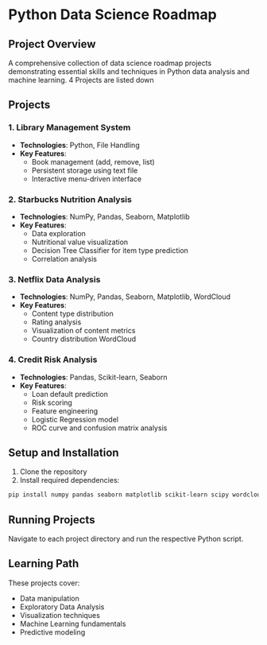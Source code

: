 # Python Data Science Roadmap

## Project Overview
A comprehensive collection of data science roadmap projects demonstrating essential skills and techniques in Python data analysis and machine learning. 4 Projects are listed down
## Projects

### 1. Library Management System
- **Technologies**: Python, File Handling
- **Key Features**:
  - Book management (add, remove, list)
  - Persistent storage using text file
  - Interactive menu-driven interface

### 2. Starbucks Nutrition Analysis
- **Technologies**: NumPy, Pandas, Seaborn, Matplotlib
- **Key Features**:
  - Data exploration
  - Nutritional value visualization
  - Decision Tree Classifier for item type prediction
  - Correlation analysis

### 3. Netflix Data Analysis
- **Technologies**: NumPy, Pandas, Seaborn, Matplotlib, WordCloud
- **Key Features**:
  - Content type distribution
  - Rating analysis
  - Visualization of content metrics
  - Country distribution WordCloud

### 4. Credit Risk Analysis
- **Technologies**: Pandas, Scikit-learn, Seaborn
- **Key Features**:
  - Loan default prediction
  - Risk scoring
  - Feature engineering
  - Logistic Regression model
  - ROC curve and confusion matrix analysis

## Setup and Installation
1. Clone the repository
2. Install required dependencies:
```bash
pip install numpy pandas seaborn matplotlib scikit-learn scipy wordcloud
```

## Running Projects
Navigate to each project directory and run the respective Python script.

## Learning Path
These projects cover:
- Data manipulation
- Exploratory Data Analysis
- Visualization techniques
- Machine Learning fundamentals
- Predictive modeling
